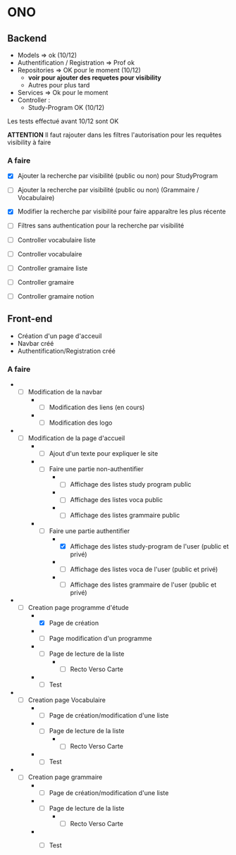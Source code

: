 # ONO

## Backend

* Models => ok (10/12) 
* Authentification / Registration => Prof ok
* Repositories => OK pour le moment (10/12) 
    * **voir pour ajouter des requetes pour visibility**
    * Autres pour plus tard
* Services => Ok pour le moment
* Controller :
    * Study-Program OK (10/12)

Les tests effectué avant 10/12 sont OK

**ATTENTION** Il faut rajouter dans les filtres l'autorisation pour les requêtes visibility à faire

### A faire

- [x] Ajouter la recherche par visibilité (public ou non) pour StudyProgram
- [ ] Ajouter la recherche par visibilité (public ou non) (Grammaire / Vocabulaire)
- [x] Modifier la recherche par visibilité pour faire apparaître les plus récente
- [ ] Filtres sans authentication pour la recherche par visibilité
- [ ] Controller vocabulaire liste
- [ ] Controller vocabulaire
- [ ] Controller gramaire liste
- [ ] Controller gramaire
- [ ] Controller gramaire notion


## Front-end

* Création d'un page d'acceuil
* Navbar créé
* Authentification/Registration créé

### A faire

* - [ ] Modification de la navbar
    * - [ ] Modification des liens (en cours)
    * - [ ] Modification des logo

* - [ ] Modification de la page d'accueil
    * - [ ] Ajout d'un texte pour expliquer le site
    * - [ ] Faire une partie non-authentifier
        * - [ ] Affichage des listes study program public
        * - [ ] Affichage des listes voca public
        * - [ ] Affichage des listes grammaire public
    * - [ ] Faire une partie authentifier
        * - [x] Affichage des listes study-program de l'user (public et privé)
        * - [ ] Affichage des listes voca de l'user (public et privé)
        * - [ ] Affichage des listes grammaire de l'user (public et privé)

* - [ ] Creation page programme d'étude
    * - [x] Page de création
    * - [ ] Page modification d'un programme
    * - [ ] Page de lecture de la liste
        * - [ ] Recto Verso Carte
    * - [ ] Test

* - [ ] Creation page Vocabulaire
    * - [ ] Page de création/modification d'une liste
    * - [ ] Page de lecture de la liste
        * - [ ] Recto Verso Carte
    * - [ ] Test

* - [ ] Creation page grammaire
    * - [ ] Page de création/modification d'une liste
    * - [ ] Page de lecture de la liste
        * - [ ] Recto Verso Carte
    * - [ ] Test


